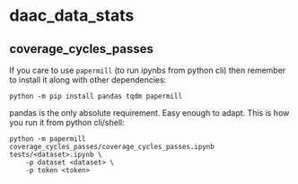 # daac_data_stats

## coverage_cycles_passes

If you care to use `papermill` (to run ipynbs from python cli) then remember to install it along with other dependencies:
```
python -m pip install pandas tqdm papermill
```
pandas is the only absolute requirement. Easy enough to adapt. This is how you run it from python cli/shell:

```shell
python -m papermill coverage_cycles_passes/coverage_cycles_passes.ipynb tests/<dataset>.ipynb \
    -p dataset <dataset> \
    -p token <token>
```
